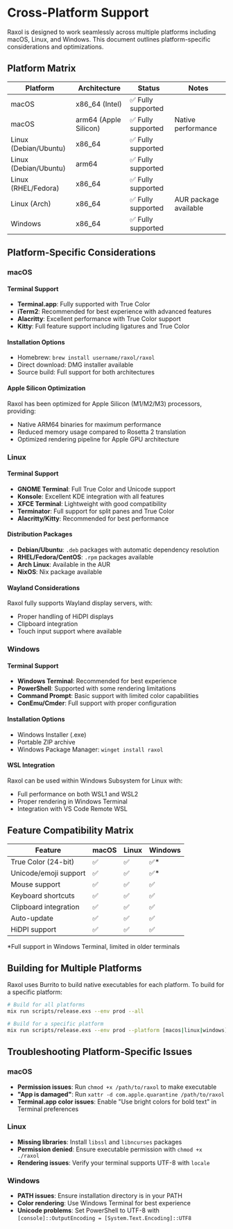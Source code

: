 # Cross-Platform Support

Raxol is designed to work seamlessly across multiple platforms including macOS, Linux, and Windows. This document outlines platform-specific considerations and optimizations.

## Platform Matrix

| Platform | Architecture | Status | Notes |
|----------|-------------|--------|-------|
| macOS | x86_64 (Intel) | ✅ Fully supported | |
| macOS | arm64 (Apple Silicon) | ✅ Fully supported | Native performance |
| Linux (Debian/Ubuntu) | x86_64 | ✅ Fully supported | |
| Linux (Debian/Ubuntu) | arm64 | ✅ Fully supported | |
| Linux (RHEL/Fedora) | x86_64 | ✅ Fully supported | |
| Linux (Arch) | x86_64 | ✅ Fully supported | AUR package available |
| Windows | x86_64 | ✅ Fully supported | |

## Platform-Specific Considerations

### macOS

#### Terminal Support

- **Terminal.app**: Fully supported with True Color
- **iTerm2**: Recommended for best experience with advanced features
- **Alacritty**: Excellent performance with True Color support
- **Kitty**: Full feature support including ligatures and True Color

#### Installation Options

- Homebrew: `brew install username/raxol/raxol`
- Direct download: DMG installer available
- Source build: Full support for both architectures

#### Apple Silicon Optimization

Raxol has been optimized for Apple Silicon (M1/M2/M3) processors, providing:

- Native ARM64 binaries for maximum performance
- Reduced memory usage compared to Rosetta 2 translation
- Optimized rendering pipeline for Apple GPU architecture

### Linux

#### Terminal Support

- **GNOME Terminal**: Full True Color and Unicode support
- **Konsole**: Excellent KDE integration with all features
- **XFCE Terminal**: Lightweight with good compatibility
- **Terminator**: Full support for split panes and True Color
- **Alacritty/Kitty**: Recommended for best performance

#### Distribution Packages

- **Debian/Ubuntu**: `.deb` packages with automatic dependency resolution
- **RHEL/Fedora/CentOS**: `.rpm` packages available
- **Arch Linux**: Available in the AUR
- **NixOS**: Nix package available

#### Wayland Considerations

Raxol fully supports Wayland display servers, with:

- Proper handling of HiDPI displays
- Clipboard integration
- Touch input support where available

### Windows

#### Terminal Support

- **Windows Terminal**: Recommended for best experience
- **PowerShell**: Supported with some rendering limitations
- **Command Prompt**: Basic support with limited color capabilities
- **ConEmu/Cmder**: Full support with proper configuration

#### Installation Options

- Windows Installer (.exe)
- Portable ZIP archive
- Windows Package Manager: `winget install raxol`

#### WSL Integration

Raxol can be used within Windows Subsystem for Linux with:

- Full performance on both WSL1 and WSL2
- Proper rendering in Windows Terminal
- Integration with VS Code Remote WSL

## Feature Compatibility Matrix

| Feature | macOS | Linux | Windows |
|---------|-------|-------|---------|
| True Color (24-bit) | ✅ | ✅ | ✅* |
| Unicode/emoji support | ✅ | ✅ | ✅* |
| Mouse support | ✅ | ✅ | ✅ |
| Keyboard shortcuts | ✅ | ✅ | ✅ |
| Clipboard integration | ✅ | ✅ | ✅ |
| Auto-update | ✅ | ✅ | ✅ |
| HiDPI support | ✅ | ✅ | ✅ |

*Full support in Windows Terminal, limited in older terminals

## Building for Multiple Platforms

Raxol uses Burrito to build native executables for each platform. To build for a specific platform:

```bash
# Build for all platforms
mix run scripts/release.exs --env prod --all

# Build for a specific platform
mix run scripts/release.exs --env prod --platform [macos|linux|windows]
```

## Troubleshooting Platform-Specific Issues

### macOS

- **Permission issues**: Run `chmod +x /path/to/raxol` to make executable
- **"App is damaged"**: Run `xattr -d com.apple.quarantine /path/to/raxol`
- **Terminal.app color issues**: Enable "Use bright colors for bold text" in Terminal preferences

### Linux

- **Missing libraries**: Install `libssl` and `libncurses` packages
- **Permission denied**: Ensure executable permission with `chmod +x ./raxol`
- **Rendering issues**: Verify your terminal supports UTF-8 with `locale`

### Windows

- **PATH issues**: Ensure installation directory is in your PATH
- **Color rendering**: Use Windows Terminal for best experience
- **Unicode problems**: Set PowerShell to UTF-8 with `[console]::OutputEncoding = [System.Text.Encoding]::UTF8` 
